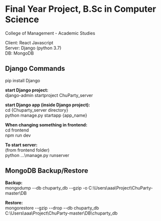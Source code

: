 # Final Year Project, B.Sc in Computer Science
College of Management - Academic Studies

Client: React Javascript <br/>
Server: Django (python 3.7) <br/>
DB: MongoDB 

## Django Commands
pip install Django

**start Django project:** <br/>
    django-admin startproject ChuParty_server

**start Django app (inside Django project):**<br/>
    cd {Chuparty_server directory}<br/>
    python manage.py startapp {app_name}

**When changing something in frontend:**<br/>
    cd frontend<br/>
    npm run dev

**To start server:**<br/>
    (from frontend folder)<br/>
    python .\..\manage.py runserver

## MongoDB Backup/Restore
**Backup:** <br/>
    mongodump --db chuparty_db --gzip -o C:\Users\aaa\Project\ChuParty-master\DB

**Restore:** <br/>
    mongorestore --gzip --drop --db chuparty_db C:\Users\aaa\Project\ChuParty-master\DB\chuparty_db
